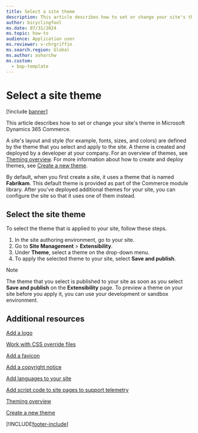 ```yaml
---
title: Select a site theme
description: This article describes how to set or change your site's theme in Microsoft Dynamics 365 Commerce.
author: bicyclingfool
ms.date: 07/31/2024
ms.topic: how-to
audience: Application user
ms.reviewer: v-chrgriffin
ms.search.region: Global
ms.author: asharchw
ms.custom: 
  - bap-template
---
```


# Select a site theme

[!include [banner](includes/banner.md)]

This article describes how to set or change your site's theme in Microsoft Dynamics 365 Commerce.

A site's layout and style (for example, fonts, sizes, and colors) are defined by the theme that you select and apply to the site. A theme is created and deployed by a developer at your company. For an overview of themes, see [Theming overview](e-commerce-extensibility/theming.md). For more information about how to create and deploy themes, see [Create a new theme](e-commerce-extensibility/create-theme.md).

By default, when you first create a site, it uses a theme that is named **Fabrikam**. This default theme is provided as part of the Commerce module library. After you've deployed additional themes for your site, you can configure the site so that it uses one of them instead.

## Select the site theme

To select the theme that is applied to your site, follow these steps.

1. In the site authoring environment, go to your site.
1. Go to **Site Management** \> **Extensibility**.
1. Under **Theme**, select a theme on the drop-down menu.
1. To apply the selected theme to your site, select **Save and publish**.

> [!NOTE]
> The theme that you select is published to your site as soon as you select **Save and publish** on the **Extensibility** page. To preview a theme on your site before you apply it, you can use your development or sandbox environment.

## Additional resources

[Add a logo](add-logo.md)

[Work with CSS override files](css-override-files.md)

[Add a favicon](add-favicon.md)

[Add a copyright notice](add-copyright-notice.md)

[Add languages to your site](add-languages-to-site.md)

[Add script code to site pages to support telemetry](add-telemetry.md)

[Theming overview](e-commerce-extensibility/theming.md)

[Create a new theme](e-commerce-extensibility/create-theme.md)



[!INCLUDE[footer-include](../includes/footer-banner.md)]
